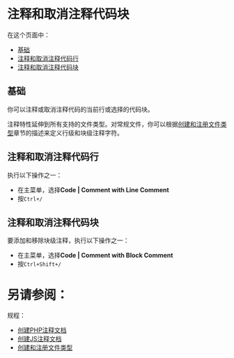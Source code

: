 # 注释和取消注释代码块

在这个页面中：

* [基础](#基础)
* [注释和取消注释代码行](#注释和取消注释代码行)
* [注释和取消注释代码块](#注释和取消注释代码块)


## <span id='基础'>基础</span>

你可以注释或取消注释代码的当前行或选择的代码块。

注释特性延伸到所有支持的文件类型。对常规文件，你可以根据[创建和注册文件类型](/如何使用/常规指南/配置项目和IDE设置/创建和注册文件类型.md)章节的描述来定义行级和块级注释字符。


## <span id='注释和取消注释代码行'>注释和取消注释代码行</span>

执行以下操作之一：

* 在主菜单，选择**Code | Comment with Line Comment**
* 按`Ctrl+/`

## <span id='注释和取消注释代码块'>注释和取消注释代码块</span>

要添加和移除块级注释，执行以下操作之一：

* 在主菜单，选择**Code | Comment with Block Comment**
* 按`Ctrl+Shift+/`



# 另请参阅：

规程：

* [创建PHP注释文档](/如何使用/语言和框架-具体指南/PHP-具体指南/创建PHP注释文档.md)
* [创建JS注释文档](/如何使用/语言和框架-具体指南/JavaScript-具体指南/创建JS注释文档.md)
* [创建和注册文件类型](/如何使用/常规指南/配置项目和IDE设置/创建和注册文件类型.md)